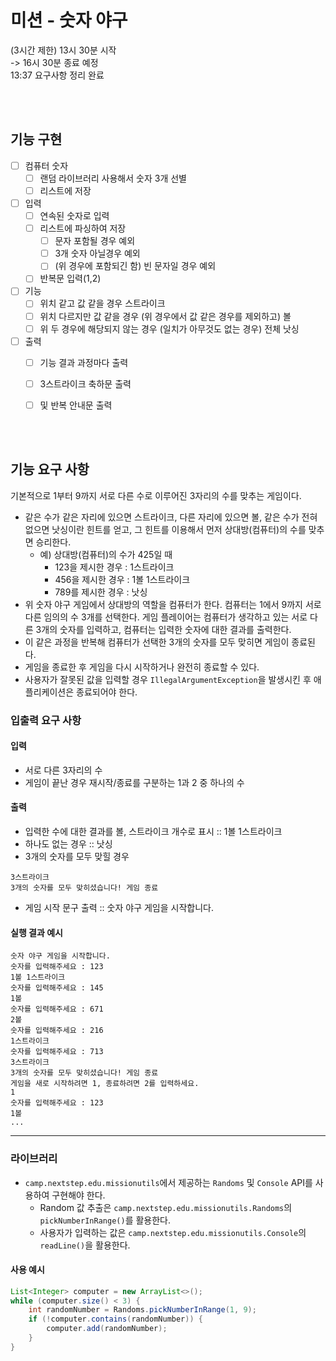 # 미션 - 숫자 야구
(3시간 제한)
13시 30분 시작 <br>
-> 16시 30분 종료 예정 <br>
13:37 요구사항 정리 완료 <br>

<br><br>
## 기능 구현
- [ ] 컴퓨터 숫자
    - [ ] 랜덤 라이브러리 사용해서 숫자 3개 선별
    - [ ] 리스트에 저장
- [ ] 입력
    - [ ] 연속된 숫자로 입력
    - [ ] 리스트에 파싱하여 저장
        - [ ] 문자 포함될 경우 예외
        - [ ] 3개 숫자 아닐경우 예외
        - [ ] (위 경우에 포함되긴 함) 빈 문자일 경우 예외
    - [ ] 반복문 입력(1,2)
- [ ] 기능
    - [ ] 위치 같고 값 같을 경우 스트라이크
    - [ ] 위치 다르지만 값 같을 경우 (위 경우에서 값 같은 경우를 제외하고) 볼
    - [ ] 위 두 경우에 해당되지 않는 경우 (일치가 아무것도 없는 경우) 전체 낫싱
- [ ] 출력
    - [ ] 기능 결과 과정마다 출력
    - [ ] 3스트라이크 축하문 출력 
    - [ ] 및 반복 안내문 출력


<br><br>
## 기능 요구 사항
기본적으로 1부터 9까지 서로 다른 수로 이루어진 3자리의 수를 맞추는 게임이다.
- 같은 수가 같은 자리에 있으면 스트라이크, 다른 자리에 있으면 볼, 같은 수가 전혀 없으면 낫싱이란 힌트를 얻고, 그 힌트를 이용해서 먼저 상대방(컴퓨터)의 수를 맞추면 승리한다.
    - 예) 상대방(컴퓨터)의 수가 425일 때
        - 123을 제시한 경우 : 1스트라이크
        - 456을 제시한 경우 : 1볼 1스트라이크
        - 789를 제시한 경우 : 낫싱
- 위 숫자 야구 게임에서 상대방의 역할을 컴퓨터가 한다. 컴퓨터는 1에서 9까지 서로 다른 임의의 수 3개를 선택한다. 게임 플레이어는 컴퓨터가 생각하고 있는 서로 다른 3개의 숫자를 입력하고, 컴퓨터는 입력한 숫자에 대한
  결과를 출력한다.
- 이 같은 과정을 반복해 컴퓨터가 선택한 3개의 숫자를 모두 맞히면 게임이 종료된다.
- 게임을 종료한 후 게임을 다시 시작하거나 완전히 종료할 수 있다.
- 사용자가 잘못된 값을 입력할 경우 `IllegalArgumentException`을 발생시킨 후 애플리케이션은 종료되어야 한다.

### 입출력 요구 사항
#### 입력
- 서로 다른 3자리의 수
- 게임이 끝난 경우 재시작/종료를 구분하는 1과 2 중 하나의 수
#### 출력
- 입력한 수에 대한 결과를 볼, 스트라이크 개수로 표시  :: 1볼 1스트라이크
- 하나도 없는 경우 :: 낫싱
- 3개의 숫자를 모두 맞힐 경우
```
3스트라이크
3개의 숫자를 모두 맞히셨습니다! 게임 종료
```
- 게임 시작 문구 출력 :: 숫자 야구 게임을 시작합니다.

#### 실행 결과 예시
```
숫자 야구 게임을 시작합니다.
숫자를 입력해주세요 : 123
1볼 1스트라이크
숫자를 입력해주세요 : 145
1볼
숫자를 입력해주세요 : 671
2볼
숫자를 입력해주세요 : 216
1스트라이크
숫자를 입력해주세요 : 713
3스트라이크
3개의 숫자를 모두 맞히셨습니다! 게임 종료
게임을 새로 시작하려면 1, 종료하려면 2를 입력하세요.
1
숫자를 입력해주세요 : 123
1볼
...
```

---
### 라이브러리

- `camp.nextstep.edu.missionutils`에서 제공하는 `Randoms` 및 `Console` API를 사용하여 구현해야 한다.
    - Random 값 추출은 `camp.nextstep.edu.missionutils.Randoms`의 `pickNumberInRange()`를 활용한다.
    - 사용자가 입력하는 값은 `camp.nextstep.edu.missionutils.Console`의 `readLine()`을 활용한다.

#### 사용 예시

```java
List<Integer> computer = new ArrayList<>();
while (computer.size() < 3) {
    int randomNumber = Randoms.pickNumberInRange(1, 9);
    if (!computer.contains(randomNumber)) {
        computer.add(randomNumber);
    }
}
```